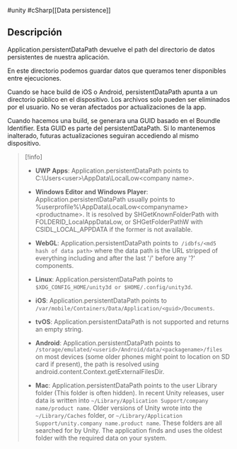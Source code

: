 #unity #cSharp[[Data persistence]]
## Descripción

Application.persistentDataPath devuelve el path del directorio de datos persistentes de nuestra aplicación.

En este directorio podemos guardar datos que queramos tener disponibles entre ejecuciones.

Cuando se hace build de iOS o Android, persistentDataPath apunta a un directorio público en el dispositivo. Los archivos solo pueden ser eliminados por el usuario. No se veran afectados por actualizaciones de la app.

Cuando hacemos una build, se generara una GUID basado en el Boundle Identifier. Esta GUID es parte del persistentDataPath. Si lo mantenemos inalterado, futuras actualizaciones seguiran accediendo al mismo dispositivo.


> [!info] 
> - **UWP Apps**: Application.persistentDataPath points to C:\Users\<user>\AppData\LocalLow\<company name>.
> 
> - **Windows Editor and Windows Player**: Application.persistentDataPath usually points to %userprofile%\AppData\LocalLow\<companyname>\<productname>. It is resolved by SHGetKnownFolderPath with FOLDERID_LocalAppDataLow, or SHGetFolderPathW with CSIDL_LOCAL_APPDATA if the former is not available.
> 
> - **WebGL**: Application.persistentDataPath points to` /idbfs/<md5 hash of data path>` where the data path is the URL stripped of everything including and after the last '/' before any '?' components.
>  
> - **Linux**: Application.persistentDataPath points to `$XDG_CONFIG_HOME/unity3d or $HOME/.config/unity3d`.
> 
> - **iOS**: Application.persistentDataPath points to `/var/mobile/Containers/Data/Application/<guid>/Documents`.
>  
> - **tvOS**: Application.persistentDataPath is not supported and returns an empty string.
> 
> - **Android**: Application.persistentDataPath points to `/storage/emulated/<userid>/Android/data/<packagename>/files` on most devices (some older phones might point to location on SD card if present), the path is resolved using android.content.Context.getExternalFilesDir.
>  
> - **Mac**: Application.persistentDataPath points to the user Library folder (This folder is often hidden). In recent Unity releases, user data is written into `~/Library/Application Support/company name/product name`. Older versions of Unity wrote into the `~/Library/Caches` folder, or `~/Library/Application Support/unity.company name.product name`. These folders are all searched for by Unity. The application finds and uses the oldest folder with the required data on your system.